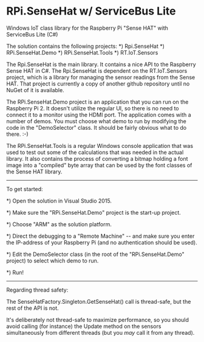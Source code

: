 # RPi.SenseHat w/ ServiceBus Lite
Windows IoT class library for the Raspberry Pi "Sense HAT" with ServiceBus Lite (C#)

The solution contains the following projects:
*) Rpi.SenseHat
*) RPi.SenseHat.Demo
*) RPi.SenseHat.Tools
*) RT.IoT.Sensors

The Rpi.SenseHat is the main library. It contains a nice API to the Raspberry Sense HAT in C#.
The Rpi.SenseHat is dependent on the RT.IoT.Sensors project, which is a library for managing the sensor readings from the Sense HAT. That project is currently a copy of another github repository until no NuGet of it is available.

The RPi.SenseHat.Demo project is an application that you can run on the Raspberry Pi 2. It doesn't utilize the regular UI, so there is no need to connect it to a monitor using the HDMI port.
The application comes with a number of demos.
You must choose what demo to run by modifying the code in the "DemoSelector" class. It should be fairly obvious what to do there. :-)


The RPi.SenseHat.Tools is a regular Windows console application that was used to test out some of the calculations that was needed in the actual library.
It also contains the process of converting a bitmap holding a font image into a "compiled" byte array that can be used by the font classes of the Sense HAT library.


************************
To get started:

*) Open the solution in Visual Studio 2015.

*) Make sure the "RPi.SenseHat.Demo" project is the start-up project.

*) Choose "ARM" as the solution platform.

*) Direct the debugging to a "Remote Machine" -- and make sure you enter the IP-address of your Raspberry Pi (and no authentication should be used).

*) Edit the DemoSelector class (in the root of the "RPi.SenseHat.Demo" project) to select which demo to run.

*) Run!


************************
Regarding thread safety:

The SenseHatFactory.Singleton.GetSenseHat() call is thread-safe, but the rest of the API is not.

It's deliberately not thread-safe to maximize performance, so you should avoid calling (for instance) the Update method on the sensors simultaneously from different threads (but you *may* call it from any thread).